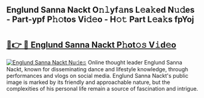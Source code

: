 ## Englund Sanna Nackt O𝚗𝚕yf𝚊ns L𝚎a𝚔ed N𝚞𝚍es - Part-ypf P𝚑𝚘tos Vi𝚍𝚎o - H𝚘𝚝 Part L𝚎a𝚔s fpYoj

# <h2><a href="http://kf5vco6.oniu.top/?m=Englund+Sanna+Nackt">🔗👉 🔴 Englund Sanna Nackt P𝚑ot𝚘𝚜 V𝚒d𝚎o</a></h2>

[![Englund Sanna Nackt Nu𝚍e𝚜](https://i.imgur.com/0qMVB7G.gif)](http://kf5vco6.oniu.top/?m=Englund+Sanna+Nackt)
Online thought leader Englund Sanna Nackt, known for disseminating dance and lifestyle knowledge, through performances and vlogs on social media. Englund Sanna Nackt's public image is marked by its friendly and approachable nature, but the complexities of his personal life remain a source of fascination and intrigue.  
